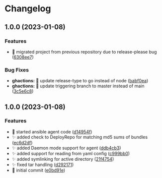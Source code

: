 # Changelog

## 1.0.0 (2023-01-08)


### Features

* :tada: migrated project from previous repository due to release-please bug ([6308ee7](https://github.com/mjmorales/doan/commit/6308ee71efedd4226737c8bca4faee9e3d4ba5a6))


### Bug Fixes

* **ghactions:** :bug: update release-type to go instead of node ([babf0ea](https://github.com/mjmorales/doan/commit/babf0eac9078c038e1d67cfc3557a77e085d8b17))
* **ghactions:** :bug: update triggering branch to master instead of main ([3c5e6c8](https://github.com/mjmorales/doan/commit/3c5e6c820a84921b3b78decda5d186c9709ed771))

## 1.0.0 (2023-01-08)


### Features

* :beers: started ansible agent code ([d14954f](https://github.com/mjmorales/doan/commit/d14954fbf498c25519d79814add3141699e414f5))
* :sparkles: added check to DeployRepo for matching md5 sums of bundles ([ec6d2df](https://github.com/mjmorales/doan/commit/ec6d2dfbd8dcd5d31aa92880c70e60f2cac274c1))
* :sparkles: added Daemon mode support for agent ([ddb4cb3](https://github.com/mjmorales/doan/commit/ddb4cb302978d87f5c8042f1f340b0633433a183))
* :sparkles: added support for reading from yaml config ([c999bb0](https://github.com/mjmorales/doan/commit/c999bb05f9706d7e94da116e7f95e78fe5fb6280))
* :sparkles: added symlinking for active directory ([21f4754](https://github.com/mjmorales/doan/commit/21f4754d84bea90782b220a35a3054a95516bdac))
* :sparkles: fixed tar handling ([d292171](https://github.com/mjmorales/doan/commit/d2921711a0a3d9aaf1e2dd236c2be8e9dbb964b9))
* :tada: initial commit ([e0bd91e](https://github.com/mjmorales/doan/commit/e0bd91e6d05543a5d00df8f15ca7f57597360efc))
